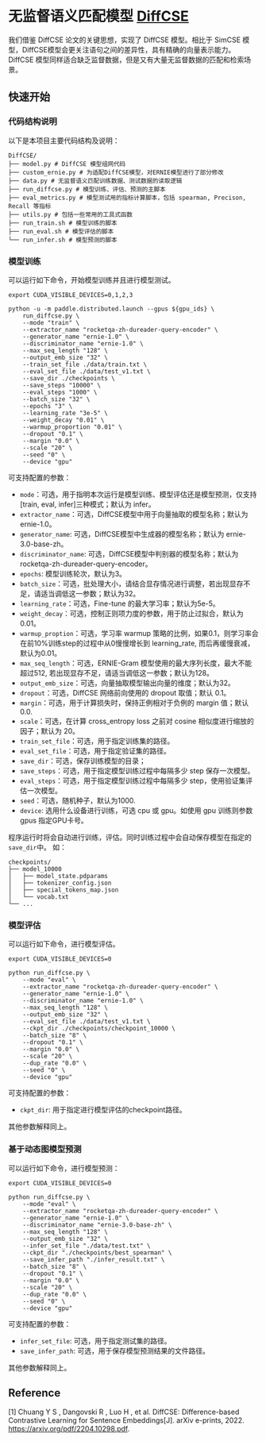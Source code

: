 # 无监督语义匹配模型 [DiffCSE](https://arxiv.org/pdf/2204.10298.pdf)

我们借鉴 DiffCSE 论文的关键思想，实现了 DiffCSE 模型。相比于 SimCSE 模型，DiffCSE模型会更关注语句之间的差异性，具有精确的向量表示能力。DiffCSE 模型同样适合缺乏监督数据，但是又有大量无监督数据的匹配和检索场景。

## 快速开始
### 代码结构说明

以下是本项目主要代码结构及说明：

```
DiffCSE/
├── model.py # DiffCSE 模型组网代码
├── custom_ernie.py # 为适配DiffCSE模型，对ERNIE模型进行了部分修改
├── data.py # 无监督语义匹配训练数据、测试数据的读取逻辑
├── run_diffcse.py # 模型训练、评估、预测的主脚本
├── eval_metrics.py # 模型测试用的指标计算脚本，包括 spearman, Precison, Recall 等指标
├── utils.py # 包括一些常用的工具式函数
├── run_train.sh # 模型训练的脚本
├── run_eval.sh # 模型评估的脚本
└── run_infer.sh # 模型预测的脚本
```

### 模型训练
可以运行如下命令，开始模型训练并且进行模型测试。

```shell
export CUDA_VISIBLE_DEVICES=0,1,2,3

python -u -m paddle.distributed.launch --gpus ${gpu_ids} \
    run_diffcse.py \
    --mode "train" \
    --extractor_name "rocketqa-zh-dureader-query-encoder" \
    --generator_name "ernie-1.0" \
    --discriminator_name "ernie-1.0" \
    --max_seq_length "128" \
    --output_emb_size "32" \
    --train_set_file ./data/train.txt \
    --eval_set_file ./data/test_v1.txt \
    --save_dir ./checkpoints \
    --save_steps "10000" \
    --eval_steps "1000" \
    --batch_size "32" \
    --epochs "3" \
    --learning_rate "3e-5" \
    --weight_decay "0.01" \
    --warmup_proportion "0.01" \
    --dropout "0.1" \
    --margin "0.0" \
    --scale "20" \
    --seed "0" \
    --device "gpu"
```

可支持配置的参数：
* `mode`：可选，用于指明本次运行是模型训练、模型评估还是模型预测，仅支持[train, eval, infer]三种模式；默认为 infer。
* `extractor_name`：可选，DiffCSE模型中用于向量抽取的模型名称；默认为 ernie-1.0。
* `generator_name`: 可选，DiffCSE模型中生成器的模型名称；默认为 ernie-3.0-base-zh。
* `discriminator_name`: 可选，DiffCSE模型中判别器的模型名称；默认为 rocketqa-zh-dureader-query-encoder。
* `epochs`: 模型训练轮次，默认为3。
* `batch_size`：可选，批处理大小，请结合显存情况进行调整，若出现显存不足，请适当调低这一参数；默认为32。
* `learning_rate`：可选，Fine-tune 的最大学习率；默认为5e-5。
* `weight_decay`：可选，控制正则项力度的参数，用于防止过拟合，默认为0.01。
* `warmup_proption`：可选，学习率 warmup 策略的比例，如果0.1，则学习率会在前10%训练step的过程中从0慢慢增长到 learning_rate, 而后再缓慢衰减，默认为0.01。
* `max_seq_length`：可选，ERNIE-Gram 模型使用的最大序列长度，最大不能超过512, 若出现显存不足，请适当调低这一参数；默认为128。
* `output_emb_size`：可选，向量抽取模型输出向量的维度；默认为32。
* `dropout`：可选，DiffCSE 网络前向使用的 dropout 取值；默认 0.1。
* `margin`：可选，用于计算损失时，保持正例相对于负例的 margin 值；默认 0.0.
* `scale`：可选，在计算 cross_entropy loss 之前对 cosine 相似度进行缩放的因子；默认为 20。
* `train_set_file`：可选，用于指定训练集的路径。
* `eval_set_file`：可选，用于指定验证集的路径。
* `save_dir`：可选，保存训练模型的目录；
* `save_steps`：可选，用于指定模型训练过程中每隔多少 step 保存一次模型。
* `eval_steps`：可选，用于指定模型训练过程中每隔多少 step，使用验证集评估一次模型。
* `seed`：可选，随机种子，默认为1000.
* `device`: 选用什么设备进行训练，可选 cpu 或 gpu。如使用 gpu 训练则参数 gpus 指定GPU卡号。

程序运行时将会自动进行训练，评估。同时训练过程中会自动保存模型在指定的`save_dir`中。
如：
```text
checkpoints/
├── model_10000
│   ├── model_state.pdparams
│   ├── tokenizer_config.json
│   ├── special_tokens_map.json
│   └── vocab.txt
└── ...
```

### 模型评估
可以运行如下命令，进行模型评估。

```shell
export CUDA_VISIBLE_DEVICES=0

python run_diffcse.py \
    --mode "eval" \
    --extractor_name "rocketqa-zh-dureader-query-encoder" \
    --generator_name "ernie-1.0" \
    --discriminator_name "ernie-1.0" \
    --max_seq_length "128" \
    --output_emb_size "32" \
    --eval_set_file ./data/test_v1.txt \
    --ckpt_dir ./checkpoints/checkpoint_10000 \
    --batch_size "8" \
    --dropout "0.1" \
    --margin "0.0" \
    --scale "20" \
    --dup_rate "0.0" \
    --seed "0" \
    --device "gpu"
```
可支持配置的参数：
* `ckpt_dir`: 用于指定进行模型评估的checkpoint路径。

其他参数解释同上。

### 基于动态图模型预测

可以运行如下命令，进行模型预测：
```shell
export CUDA_VISIBLE_DEVICES=0

python run_diffcse.py \
    --mode "eval" \
    --extractor_name "rocketqa-zh-dureader-query-encoder" \
    --generator_name "ernie-1.0" \
    --discriminator_name "ernie-3.0-base-zh" \
    --max_seq_length "128" \
    --output_emb_size "32" \
    --infer_set_file "./data/test.txt" \
    --ckpt_dir "./checkpoints/best_spearman" \
    --save_infer_path "./infer_result.txt" \
    --batch_size "8" \
    --dropout "0.1" \
    --margin "0.0" \
    --scale "20" \
    --dup_rate "0.0" \
    --seed "0" \
    --device "gpu"

```

可支持配置的参数：
* `infer_set_file`: 可选，用于指定测试集的路径。
* `save_infer_path`: 可选，用于保存模型预测结果的文件路径。

其他参数解释同上。


## Reference
[1] Chuang Y S ,  Dangovski R ,  Luo H , et al. DiffCSE: Difference-based Contrastive Learning for Sentence Embeddings[J]. arXiv e-prints, 2022. https://arxiv.org/pdf/2204.10298.pdf.
